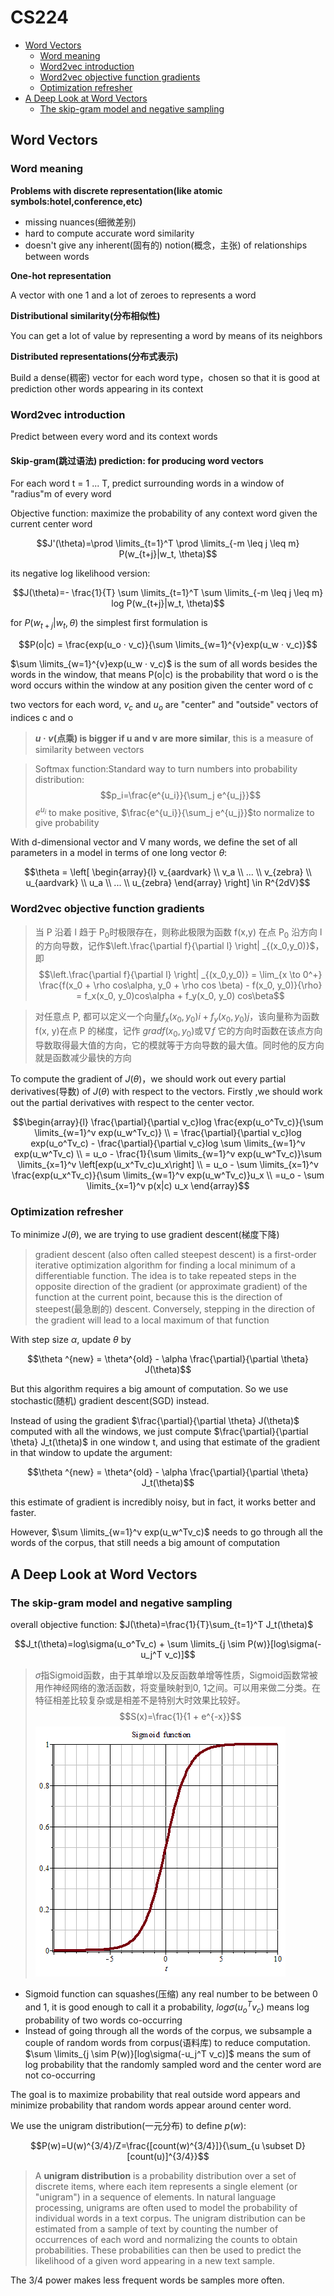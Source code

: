 # CS224

- [Word Vectors](#word-vectors)
  - [Word meaning](#word-meaning)
  - [Word2vec introduction](#word2vec-introduction)
  - [Word2vec objective function gradients](#word2vec-objective-function-gradients)
  - [Optimization refresher](#optimization-refresher)
- [A Deep Look at Word Vectors](#a-deep-look-at-word-vectors)
  - [The skip-gram model and negative sampling](#the-skip-gram-model-and-negative-sampling)


## Word Vectors

### Word meaning

**Problems with discrete representation(like atomic symbols:hotel,conference,etc)**

* missing nuances(细微差别)
* hard to compute accurate word similarity
* doesn't give any inherent(固有的) notion(概念，主张) of relationships between words 

**One-hot representation**

A vector with one 1 and a lot of zeroes to represents a word

**Distributional similarity(分布相似性)**

You can get a lot of value by representing a word by means of its neighbors

**Distributed representations(分布式表示)**

Build a dense(稠密) vector for each word type，chosen so that it is good at prediction other words appearing in its context

### Word2vec introduction

Predict between every word and its context words

#### Skip-gram(跳过语法) prediction: for producing word vectors

For each word t = 1 ... T, predict surrounding words in a window of "radius"m of every word

Objective function: maximize the probability of any context word given the current center word

$$J'(\theta)=\prod \limits_{t=1}^T \prod \limits_{-m \leq j \leq m} P(w_{t+j}|w_t, \theta)$$

its negative log likelihood version:

$$J(\theta)=- \frac{1}{T} \sum \limits_{t=1}^T \sum \limits_{-m \leq j \leq m} log P(w_{t+j}|w_t, \theta)$$

for $P(w_{t+j}|w_t, \theta)$ the simplest first formulation is

$$P(o|c) = \frac{exp(u_o · v_c)}{\sum \limits_{w=1}^{v}exp(u_w · v_c)}$$

$\sum \limits_{w=1}^{v}exp(u_w · v_c)$ is the sum of all words besides the words in the window, that means P(o|c) is the probability that word o is the word occurs within the window at any position given the center word of c

two vectors for each word, $v_c$ and $u_o$ are "center" and "outside" vectors of indices c and o

>**$u · v$(点乘) is bigger if u and v are more similar**, this is a measure of similarity between vectors

>Softmax function:Standard way to turn numbers into probability distribution:
> $$p_i=\frac{e^{u_i}}{\sum_j e^{u_j}}$$
> $e^{u_i}$ to make positive, $\frac{e^{u_i}}{\sum_j e^{u_j}}$to normalize to give probability

With d-dimensional vector and V many words, we define the set of all parameters in a model in terms of one long vector $\theta$:

$$\theta = \left[
    \begin{array}{l}
    v_{aardvark} \\
    v_a \\
    ... \\
    v_{zebra} \\
    u_{aardvark} \\
    u_a \\
    ... \\
    u_{zebra}
    \end{array}
    \right] \in R^{2dV}$$





### Word2vec objective function gradients

>当 P 沿着 l 趋于 P$_0$时极限存在，则称此极限为函数 f(x,y) 在点 P$_0$ 沿方向 l 的方向导数，记作$\left.\frac{\partial f}{\partial l} \right| _{(x_0,y_0)}$，即
>$$\left.\frac{\partial f}{\partial l} \right| _{(x_0,y_0)} = \lim_{x \to 0^+} \frac{f(x_0 + \rho cos\alpha, y_0 + \rho cos \beta) - f(x_0, y_0)}{\rho} = f_x(x_0, y_0)cos\alpha + f_y(x_0, y_0) cos\beta$$

> 对任意点 P, 都可以定义一个向量$f_x(x_0, y_0)i + f_y(x_0, y_0)j$，该向量称为函数f(x, y)在点 P 的梯度，记作 $grad f(x_0, y_0)$或$\nabla f$
> 它的方向时函数在该点方向导数取得最大值的方向，它的模就等于方向导数的最大值。同时他的反方向就是函数减少最快的方向

To compute the gradient of $J(\theta)$，we should work out  every partial derivatives(导数) of $J(\theta)$ with respect to the vectors. Firstly ,we should work out the partial derivatives with respect to the center vector.

$$\begin{array}{l}
\frac{\partial}{\partial v_c}log \frac{exp(u_o^Tv_c)}{\sum \limits_{w=1}^v exp(u_w^Tv_c)} \\
= \frac{\partial}{\partial v_c}log exp(u_o^Tv_c) - \frac{\partial}{\partial v_c}log \sum \limits_{w=1}^v exp(u_w^Tv_c) \\
= u_o - \frac{1}{\sum \limits_{w=1}^v exp(u_w^Tv_c)}\sum \limits_{x=1}^v \left[exp(u_x^Tv_c)u_x\right] \\
= u_o - \sum \limits_{x=1}^v \frac{exp(u_x^Tv_c)}{\sum \limits_{w=1}^v exp(u_w^Tv_c)}u_x \\
=u_o - \sum \limits_{x=1}^v p(x|c) u_x
\end{array}$$

### Optimization refresher

To minimize $J(\theta)$, we are trying to use gradient descent(梯度下降)

> gradient descent (also often called steepest descent) is a first-order iterative optimization algorithm for finding a local minimum of a differentiable function. The idea is to take repeated steps in the opposite direction of the gradient (or approximate gradient) of the function at the current point, because this is the direction of steepest(最急剧的) descent. Conversely, stepping in the direction of the gradient will lead to a local maximum of that function

With step size $\alpha$, update $\theta$ by

$$\theta ^{new} = \theta^{old} - \alpha \frac{\partial}{\partial \theta} J(\theta)$$

But this algorithm requires a big amount of computation. So we use stochastic(随机) gradient descent(SGD) instead.

Instead of using the gradient $\frac{\partial}{\partial \theta} J(\theta)$ computed with all the windows, we just compute $\frac{\partial}{\partial \theta} J_t(\theta)$ in one window t, and using that estimate of the gradient in that window to update the argument:

$$\theta ^{new} = \theta^{old} - \alpha \frac{\partial}{\partial \theta} J_t(\theta)$$

this estimate of gradient is incredibly noisy, but in fact, it works better and faster.

However, $\sum \limits_{w=1}^v exp(u_w^Tv_c)$ needs to go through all the words of the corpus, that still needs a big amount of computation

## A Deep Look at Word Vectors

### The skip-gram model and negative sampling

overall objective function: $J(\theta)=\frac{1}{T}\sum_{t=1}^T J_t(\theta)$

$$J_t(\theta)=log\sigma(u_o^Tv_c) + \sum \limits_{j \sim P(w)}[log\sigma(-u_j^T v_c)]$$

> $\sigma$指Sigmoid函数，由于其单增以及反函数单增等性质，Sigmoid函数常被用作神经网络的激活函数，将变量映射到0, 1之间。可以用来做二分类。在特征相差比较复杂或是相差不是特别大时效果比较好。
> $$S(x)=\frac{1}{1 + e^{-x}}$$
> ![Sigmoid 曲线](img/Sigmoid%E6%9B%B2%E7%BA%BF.png)

* Sigmoid function can squashes(压缩) any real number to be between 0 and 1, it is good enough to call it a probability, $log\sigma(u_o^Tv_c)$ means log probability of two words co-occurring
* Instead of going through all the words of the corpus, we subsample a couple of random words from corpus(语料库) to reduce computation. $\sum \limits_{j \sim P(w)}[log\sigma(-u_j^T v_c)]$ means the sum of log probability that the randomly sampled word and the center word are not co-occurring

The goal is to maximize probability that real outside word appears and minimize probability that random words appear around center word.

We use the unigram distribution(一元分布) to define $p(w)$:

$$P(w)=U(w)^{3/4}/Z=\frac{[count(w)^{3/4}]}{\sum_{u \subset D}[count(u)]^{3/4}}$$

> A **unigram distribution** is a probability distribution over a set of discrete items, where each item represents a single element (or "unigram") in a sequence of elements. In natural language processing, unigrams are often used to model the probability of individual words in a text corpus. The unigram distribution can be estimated from a sample of text by counting the number of occurrences of each word and normalizing the counts to obtain probabilities. These probabilities can then be used to predict the likelihood of a given word appearing in a new text sample.

The 3/4 power makes less frequent words be samples more often.